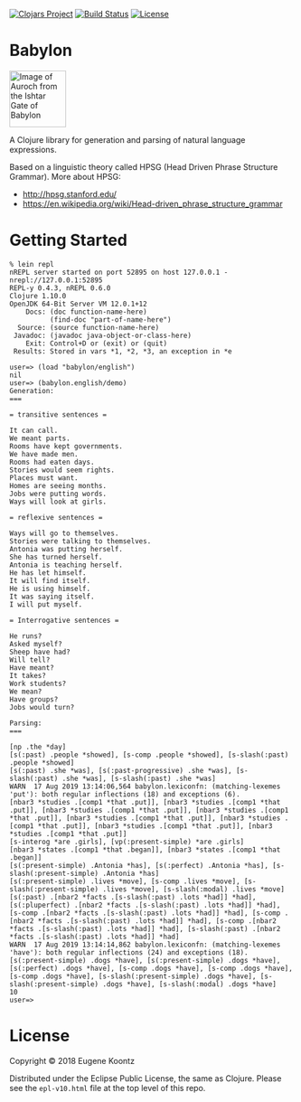 [![Clojars Project](https://img.shields.io/clojars/v/babylon.svg)](https://clojars.org/babylon)
[![Build Status](https://secure.travis-ci.org/ekoontz/babylon.png?branch=master)](http://travis-ci.org/ekoontz/babylon)
[![License](https://img.shields.io/badge/License-EPL%201.0-red.svg)](https://opensource.org/licenses/EPL-1.0)

# Babylon

<div>
  <a href="https://en.wikipedia.org/wiki/Ishtar_Gate">
    <img alt="Image of Auroch from the Ishtar Gate of Babylon" 
         src="https://www.ancient.eu/uploads/images/738.jpg?v=1485682813" height="100">
  </a>
</div>

A Clojure library for generation and parsing of natural language expressions.

Based on a linguistic theory called HPSG (Head Driven Phrase Structure Grammar). More about HPSG:

- http://hpsg.stanford.edu/
- https://en.wikipedia.org/wiki/Head-driven_phrase_structure_grammar

# Getting Started

```
% lein repl
nREPL server started on port 52895 on host 127.0.0.1 - nrepl://127.0.0.1:52895
REPL-y 0.4.3, nREPL 0.6.0
Clojure 1.10.0
OpenJDK 64-Bit Server VM 12.0.1+12
    Docs: (doc function-name-here)
          (find-doc "part-of-name-here")
  Source: (source function-name-here)
 Javadoc: (javadoc java-object-or-class-here)
    Exit: Control+D or (exit) or (quit)
 Results: Stored in vars *1, *2, *3, an exception in *e

user=> (load "babylon/english")
nil
user=> (babylon.english/demo)
Generation:
===

= transitive sentences =

It can call.
We meant parts.
Rooms have kept governments.
We have made men.
Rooms had eaten days.
Stories would seem rights.
Places must want.
Homes are seeing months.
Jobs were putting words.
Ways will look at girls.

= reflexive sentences =

Ways will go to themselves.
Stories were talking to themselves.
Antonia was putting herself.
She has turned herself.
Antonia is teaching herself.
He has let himself.
It will find itself.
He is using himself.
It was saying itself.
I will put myself.

= Interrogative sentences =

He runs?
Asked myself?
Sheep have had?
Will tell?
Have meant?
It takes?
Work students?
We mean?
Have groups?
Jobs would turn?

Parsing:
===

[np .the *day]
[s(:past) .people *showed], [s-comp .people *showed], [s-slash(:past) .people *showed]
[s(:past) .she *was], [s(:past-progressive) .she *was], [s-slash(:past) .she *was], [s-slash(:past) .she *was]
WARN  17 Aug 2019 13:14:06,564 babylon.lexiconfn: (matching-lexemes 'put'): both regular inflections (18) and exceptions (6).
[nbar3 *studies .[comp1 *that .put]], [nbar3 *studies .[comp1 *that .put]], [nbar3 *studies .[comp1 *that .put]], [nbar3 *studies .[comp1 *that .put]], [nbar3 *studies .[comp1 *that .put]], [nbar3 *studies .[comp1 *that .put]], [nbar3 *studies .[comp1 *that .put]], [nbar3 *studies .[comp1 *that .put]]
[s-interog *are .girls], [vp(:present-simple) *are .girls]
[nbar3 *states .[comp1 *that .began]], [nbar3 *states .[comp1 *that .began]]
[s(:present-simple) .Antonia *has], [s(:perfect) .Antonia *has], [s-slash(:present-simple) .Antonia *has]
[s(:present-simple) .lives *move], [s-comp .lives *move], [s-slash(:present-simple) .lives *move], [s-slash(:modal) .lives *move]
[s(:past) .[nbar2 *facts .[s-slash(:past) .lots *had]] *had], [s(:pluperfect) .[nbar2 *facts .[s-slash(:past) .lots *had]] *had], [s-comp .[nbar2 *facts .[s-slash(:past) .lots *had]] *had], [s-comp .[nbar2 *facts .[s-slash(:past) .lots *had]] *had], [s-comp .[nbar2 *facts .[s-slash(:past) .lots *had]] *had], [s-slash(:past) .[nbar2 *facts .[s-slash(:past) .lots *had]] *had]
WARN  17 Aug 2019 13:14:14,862 babylon.lexiconfn: (matching-lexemes 'have'): both regular inflections (24) and exceptions (18).
[s(:present-simple) .dogs *have], [s(:present-simple) .dogs *have], [s(:perfect) .dogs *have], [s-comp .dogs *have], [s-comp .dogs *have], [s-comp .dogs *have], [s-slash(:present-simple) .dogs *have], [s-slash(:present-simple) .dogs *have], [s-slash(:modal) .dogs *have]
10
user=>
```

# License

Copyright © 2018 Eugene Koontz

Distributed under the Eclipse Public License, the same as Clojure.
Please see the `epl-v10.html` file at the top level of this repo.
